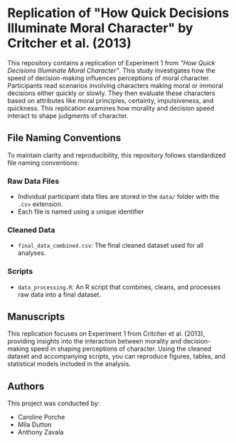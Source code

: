 # Replication of "How Quick Decisions Illuminate Moral Character" by Critcher et al. (2013)

This repository contains a replication of Experiment 1 from *"How Quick Decisions Illuminate Moral Character"*. This study investigates how the speed of decision-making influences perceptions of moral character. Participants read scenarios involving characters making moral or immoral decisions either quickly or slowly. They then evaluate these characters based on attributes like moral principles, certainty, impulsiveness, and quickness. This replication examines how morality and decision speed interact to shape judgments of character.

## File Naming Conventions

To maintain clarity and reproducibility, this repository follows standardized file naming conventions:

### Raw Data Files

- Individual participant data files are stored in the `data/` folder with the `.csv` extension.
- Each file is named using a unique identifier 

### Cleaned Data

- `final_data_combined.csv`: The final cleaned dataset used for all analyses.

### Scripts

- `data_processing.R`: An R script that combines, cleans, and processes raw data into a final dataset.


## Manuscripts

This replication focuses on Experiment 1 from Critcher et al. (2013), providing insights into the interaction between morality and decision-making speed in shaping perceptions of character. Using the cleaned dataset and accompanying scripts, you can reproduce figures, tables, and statistical models included in the analysis.

## Authors

This project was conducted by:

- Caroline Porche  
- Mila Dutton  
- Anthony Zavala  


